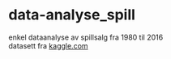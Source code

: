 # data-analyse_spill
enkel dataanalyse av spillsalg fra 1980 til 2016 \
datasett fra [kaggle.com](https://www.kaggle.com/datasets/rush4ratio/video-game-sales-with-ratings)
